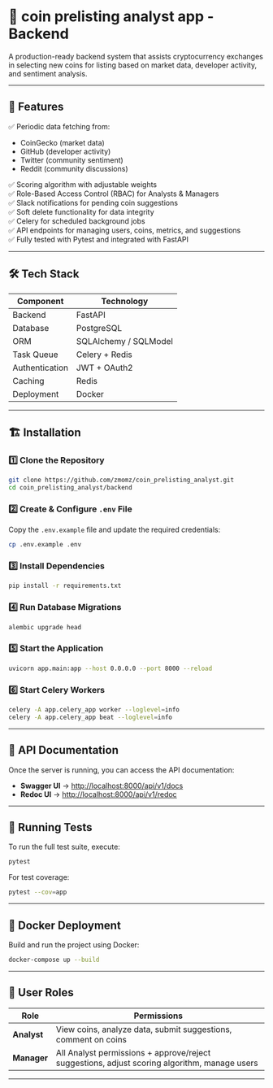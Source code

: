 # 🚀 coin prelisting analyst app - Backend

A production-ready backend system that assists cryptocurrency exchanges in selecting new coins for listing based on market data, developer activity, and sentiment analysis.

---

## 📌 Features

✅ Periodic data fetching from:
- CoinGecko (market data)
- GitHub (developer activity)
- Twitter (community sentiment)
- Reddit (community discussions)

✅ Scoring algorithm with adjustable weights  
✅ Role-Based Access Control (RBAC) for Analysts & Managers  
✅ Slack notifications for pending coin suggestions  
✅ Soft delete functionality for data integrity  
✅ Celery for scheduled background jobs  
✅ API endpoints for managing users, coins, metrics, and suggestions  
✅ Fully tested with Pytest and integrated with FastAPI  

---

## 🛠️ Tech Stack

| Component       | Technology        |
|----------------|------------------|
| Backend        | FastAPI           |
| Database       | PostgreSQL        |
| ORM            | SQLAlchemy / SQLModel |
| Task Queue     | Celery + Redis    |
| Authentication | JWT + OAuth2      |
| Caching        | Redis             |
| Deployment     | Docker            |

---

## 🏗️ Installation

### 1️⃣ Clone the Repository

```bash
git clone https://github.com/zmomz/coin_prelisting_analyst.git
cd coin_prelisting_analyst/backend
```

### 2️⃣ Create & Configure `.env` File

Copy the `.env.example` file and update the required credentials:

```bash
cp .env.example .env
```

### 3️⃣ Install Dependencies

```bash
pip install -r requirements.txt
```

### 4️⃣ Run Database Migrations

```bash
alembic upgrade head
```

### 5️⃣ Start the Application

```bash
uvicorn app.main:app --host 0.0.0.0 --port 8000 --reload
```

### 6️⃣ Start Celery Workers

```bash
celery -A app.celery_app worker --loglevel=info
celery -A app.celery_app beat --loglevel=info
```

---

## 📡 API Documentation

Once the server is running, you can access the API documentation:

- **Swagger UI** → [http://localhost:8000/api/v1/docs](http://localhost:8000/api/v1/docs)
- **Redoc UI** → [http://localhost:8000/api/v1/redoc](http://localhost:8000/api/v1/redoc)

---

## 🧪 Running Tests

To run the full test suite, execute:

```bash
pytest
```

For test coverage:

```bash
pytest --cov=app
```

---

## 🐳 Docker Deployment

Build and run the project using Docker:

```bash
docker-compose up --build
```

---

## 👥 User Roles

| Role             | Permissions |
|-----------------|------------|
| **Analyst**     | View coins, analyze data, submit suggestions, comment on coins |
| **Manager**     | All Analyst permissions + approve/reject suggestions, adjust scoring algorithm, manage users |

---